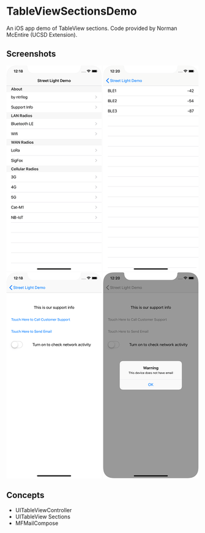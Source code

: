 # TableViewSectionsDemo

An iOS app demo of TableView sections. Code provided by Norman McEntire (UCSD Extension).

## Screenshots
![Alt text](/pictures/home.png?raw=true)
![Alt text](/pictures/bluetooth.png?raw=true)
![Alt text](/pictures/support.png?raw=true)
![Alt text](/pictures/email.png?raw=true)

## Concepts
- UITableViewController
- UITableView Sections
- MFMailCompose

